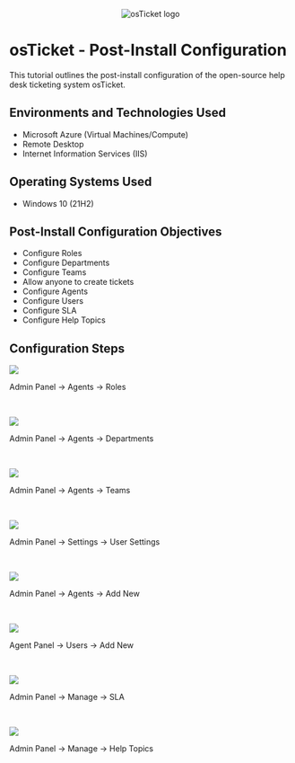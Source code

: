 <p align="center">
<img src="https://i.imgur.com/Clzj7Xs.png" alt="osTicket logo"/>
</p>

<h1>osTicket - Post-Install Configuration</h1>
This tutorial outlines the post-install configuration of the open-source help desk ticketing system osTicket.<br />

<h2>Environments and Technologies Used</h2>

- Microsoft Azure (Virtual Machines/Compute)
- Remote Desktop
- Internet Information Services (IIS)

<h2>Operating Systems Used </h2>

- Windows 10</b> (21H2)

<h2>Post-Install Configuration Objectives</h2>

- Configure Roles
- Configure Departments
- Configure Teams
- Allow anyone to create tickets
- Configure Agents
- Configure Users
- Configure SLA
- Configure Help Topics


<h2>Configuration Steps</h2>

<p>
<img src="https://i.imgur.com/iKPrb3l.png"/>
</p>
<p>
Admin Panel -> Agents -> Roles

</p>
<br />

<p>
<img src="https://i.imgur.com/ZB4CTJw.png"/>
</p>
<p>
Admin Panel -> Agents -> Departments

</p>
<br />

<p>
<img src="https://i.imgur.com/pJH5Q6h.png"/>
</p>
<p>
Admin Panel -> Agents -> Teams

</p>
<br />

<p>
<img src="https://i.imgur.com/BIIp8Bc.png"/>
</p>
<p>
Admin Panel -> Settings -> User Settings

</p>
<br />

<p>
<img src="https://i.imgur.com/GAfMLoa.png"/>
</p>
<p>
Admin Panel -> Agents -> Add New

</p>
<br />

<p>
<img src="https://i.imgur.com/FfMziAZ.png"/>
</p>
<p>
Agent Panel -> Users -> Add New

</p>
<br />

<p>
<img src="https://i.imgur.com/haDlXUx.png"/>
</p>
<p>
Admin Panel -> Manage -> SLA

</p>
<br />

<p>
<img src="https://i.imgur.com/jnhHVpE.png"/>
</p>
<p>
Admin Panel -> Manage -> Help Topics

</p>
<br />
